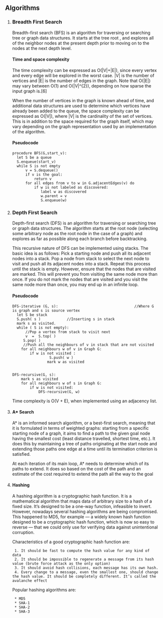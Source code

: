 ## Algorithms

1. ### Breadth First Search

    Breadth-first search (BFS) is an algorithm for traversing or searching tree or graph data structures. It starts at the tree root , and explores all of the neighbor nodes at the present depth prior to moving on to the nodes at the next depth level.

    #### Time and space complexity
    The time complexity can be expressed as O(|V|+|E|), since every vertex and every edge will be explored in the worst case. |V| is the number of vertices and |E| is the number of edges in the graph. Note that O(|E|) may vary between O(1) and O(|V|^{2}), depending on how sparse the input graph is.[6]

    When the number of vertices in the graph is known ahead of time, and additional data structures are used to determine which vertices have already been added to the queue, the space complexity can be expressed as O(|V|), where |V| is the cardinality of the set of vertices. This is in addition to the space required for the graph itself, which may vary depending on the graph representation used by an implementation of the algorithm.
    
    #### Pseudocode
    ```
    procedure BFS(G,start_v):
      let S be a queue
      S.enqueue(start_v)
      while S is not empty
          v = S.dequeue()
          if v is the goal:
              return v
          for all edges from v to w in G.adjacentEdges(v) do
              if w is not labeled as discovered:
                 label w as discovered
                 w.parent = v
                 S.enqueue(w)
    ```
    
2. ### Depth First Search
    
    Depth-first search (DFS) is an algorithm for traversing or searching tree or graph data structures. The algorithm starts at the root node (selecting some arbitrary node as the root node in the case of a graph) and explores as far as possible along each branch before backtracking.
    
    
    This recursive nature of DFS can be implemented using stacks. The basic idea is as follows:
Pick a starting node and push all its adjacent nodes into a stack.
Pop a node from stack to select the next node to visit and push all its adjacent nodes into a stack.
Repeat this process until the stack is empty. However, ensure that the nodes that are visited are marked. This will prevent you from visiting the same node more than once. If you do not mark the nodes that are visited and you visit the same node more than once, you may end up in an infinite loop.

    #### Pseudocode
    ```
    DFS-iterative (G, s):                                   //Where G is graph and s is source vertex
      let S be stack
      S.push( s )            //Inserting s in stack 
      mark s as visited.
      while ( S is not empty):
          //Pop a vertex from stack to visit next
          v  =  S.top( )
         S.pop( )
         //Push all the neighbours of v in stack that are not visited   
        for all neighbours w of v in Graph G:
            if w is not visited :
                     S.push( w )         
                    mark w as visited


    DFS-recursive(G, s):
        mark s as visited
        for all neighbours w of s in Graph G:
            if w is not visited:
                DFS-recursive(G, w)
    ```
    
    Time complexity is O(V + E), when implemented using an adjacency list.
    
3. #### A* Search
    A* is an informed search algorithm, or a best-first search, meaning that it is formulated in terms of weighted graphs: starting from a specific starting node of a graph, it aims to find a path to the given goal node having the smallest cost (least distance travelled, shortest time, etc.). It does this by maintaining a tree of paths originating at the start node and extending those paths one edge at a time until its termination criterion is satisfied.

    At each iteration of its main loop, A* needs to determine which of its paths to extend. It does so based on the cost of the path and an estimate of the cost required to extend the path all the way to the goal
    
    
3. #### Hashing    
    A hashing algorithm is a cryptographic hash function. It is a mathematical algorithm that maps data of arbitrary size to a hash of a fixed size. It’s designed to be a one-way function, infeasible to invert. However, nowadays several hashing algorithms are being compromised. This happened to MD5, for example — a widely known hash function designed to be a cryptographic hash function, which is now so easy to reverse — that we could only use for verifying data against unintentional corruption.

    Characteristics of a good cryptographic hash function are:
    
        1. It should be fast to compute the hash value for any kind of data
        2. It should be impossible to regenerate a message from its hash value (brute force attack as the only option)
        3. It should avoid hash collisions, each message has its own hash.
        4. Every change to a message, even the smallest one, should change the hash value. It should be completely different. It’s called the avalanche effect
        
    Popular hashing algorithms are:

        * MD5
        * SHA-1
        * SHA-2
        * SHA-3
